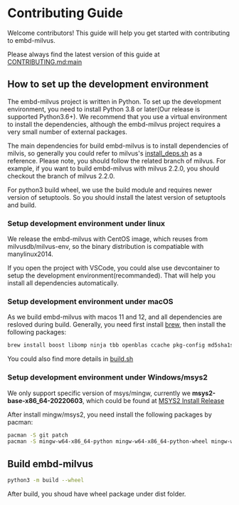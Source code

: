 # Contributing Guide

Welcome contributors! This guide will help you get started with contributing to embd-milvus.

Please always find the latest version of this guide at [CONTRIBUTING.md:main](https://github.com/milvus-io/embd-milvus/blob/main/CONTRIBUTING.md)

## How to set up the development environment
The embd-milvus project is written in Python. To set up the development environment, you need to install Python 3.8 or later(Our release is supported Python3.6+). We recommend that you use a virtual environment to install the dependencies, although the embd-milvus project requires a very small number of external packages.

The main dependencies for build embd-milvus is to install dependencies of milvis, so generally you could refer to milvus's [install_deps.sh](https://github.com/milvus-io/milvus/blob/master/scripts/install_deps.sh) as a reference. Please note, you should follow the related branch of milvus. For example, if you want to build embd-milvus with milvus 2.2.0, you should checkout the branch of milvus 2.2.0.

For python3 build wheel, we use the build module and requires newer version of setuptools. So you should install the latest version of setuptools and build.

### Setup development environment under linux
We release the embd-milvus with CentOS image, which reuses from milvusdb/milvus-env, so the binary distribution is compatiable with manylinux2014.

If you open the project with VSCode, you could alse use devcontainer to setup the development environment(recommanded). That will help you install all dependencies automatically.

### Setup development environment under macOS
As we build embd-milvus with macos 11 and 12, and all dependencies are resloved during build.
Generally, you need first install [brew](https://brew.sh/), then install the following packages:

```bash
brew install boost libomp ninja tbb openblas ccache pkg-config md5sha1sum llvm@15
```

You could also find more details in [build.sh](milvus_binary/build.sh)


### Setup development environment under Windows/msys2
We only support specific version of msys/mingw, currently we **msys2-base-x86_64-20220603**, which could be found at [MSYS2 Install Release](https://github.com/msys2/msys2-installer/releases/tag/2022-06-03)

After install mingw/msys2, you need install the following packages by pacman:
```bash
pacman -S git patch
pacman -S mingw-w64-x86_64-python mingw-w64-x86_64-python-wheel mingw-w64-x86_64-python-pip
```

## Build embd-milvus
```bash
python3 -m build --wheel
```

After build, you shoud have wheel package under dist folder.
